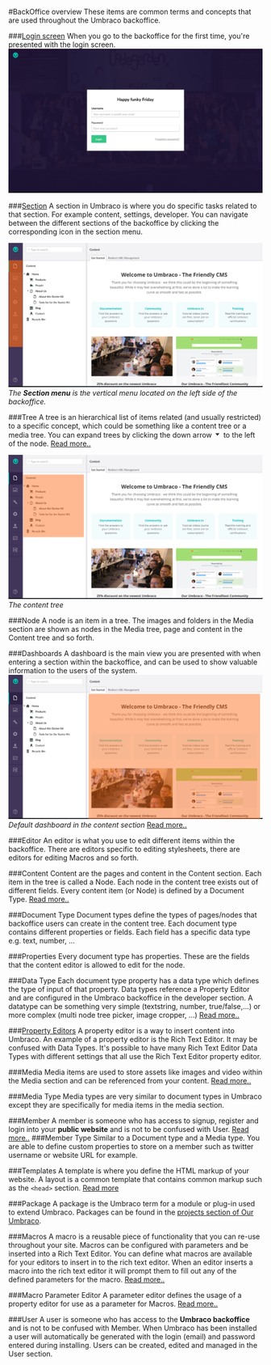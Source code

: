#BackOffice overview
These items are common terms and concepts that are used throughout the Umbraco backoffice.

###[Login screen](Login/)
When you go to the backoffice for the first time, you're presented with the login screen.
![Login screen](images/umbraco7-6_login.jpg "The login screen has a greeting, username/password field and optionally a 'Forgotten password' link.")


###[Section](Sections/)
A section in Umbraco is where you do specific tasks related to that section. For example content, settings, developer. You can navigate between the different sections of the backoffice by clicking the corresponding icon in the section menu.

![Sections](images/umbraco7-6_sections.jpg "The Section menu is the vertical menu located on the left side of the backoffice.")
*The __Section menu__ is the vertical menu located on the left side of the backoffice.*

###Tree
A tree is an hierarchical list of items related (and usually restricted) to a specific concept, which could be something like a content tree or a media tree. You can expand trees by clicking the down arrow <img src="images/expand-node.png" style="margin:0;width:15px" title="Expand a node in a tree" /> to the left of the node.
[Read more..](../../Extending/Section-Trees/index.md)

![Tree](images/umbraco7-6_tree.jpg "The content tree")
*The content tree*

###Node
A node is an item in a tree. The images and folders in the Media section are shown as nodes in the Media tree, page and content in the Content tree and so forth.

###Dashboards
A dashboard is the main view you are presented with when entering a section within the backoffice, and can be used to show valuable information to the users of the system.
![Dashboard](images/umbraco7-6_dashboard.jpg "Default dashboard in the content section")
*Default dashboard in the content section*
[Read more..](../../Extending/Dashboards/index.md)

###Editor
An editor is what you use to edit different items within the backoffice. There are editors specific to editing stylesheets, there are editors for editing Macros and so forth.

###Content
Content are the pages and content in the Content section. Each item in the tree is called a Node.  Each node in the content tree exists out of different fields. Every content item (or Node) is defined by a Document Type.
[Read more..](../Data/Defining-Content/)

###Document Type
Document types define the types of pages/nodes that backoffice users can create in the content tree. Each document type contains different properties or fields.
Each field has a specific data type e.g. text, number, ...

###Properties
Every document type has properties. These are the fields that the content editor is allowed to edit for the node.

###Data Type
Each document type property has a data type which defines the type of input of that property. Data types reference a Property Editor and are configured in the Umbraco backoffice in the developer section.  A datatype can be something very simple (textstring, number, true/false,...) or more complex (multi node tree picker, image cropper, ...)
[Read more..](../Data/Data-Types/)

###[Property Editors](Property-Editors/)
A property editor is a way to insert content into Umbraco. An example of a property editor is the Rich Text Editor. It may be confused with Data Types. It's possible to have many Rich Text Editor Data Types with different settings that all use the Rich Text Editor property editor.

###Media
Media items are used to store assets like images and video within the Media section and can be referenced from your content.
[Read more..](../Data/Creating-Media/)


###Media Type
Media types are very similar to document types in Umbraco except they are specifically for media items in the media section.

###Member
A member is someone who has access to signup, register and login into your **public website** and is not to be confused with User.
[Read more..](../Data/Members/)
###Member Type
Similar to a Document type and a Media type. You are able to define custom properties to store on a member such as twitter username or website URL for example.

###Templates
A template is where you define the HTML markup of your website. A layout is a common template that contains common markup such as the `<head>` section.
[Read more](../Design/Templates/)

###Package
A package is the Umbraco term for a module or plug-in used to extend Umbraco. Packages can be found in the [projects section of Our Umbraco](https://our.umbraco.org/projects/ "Projects on Our Umbraco").

###Macros
A macro is a reusable piece of functionality that you can re-use throughout your site. Macros can be configured with parameters and be inserted into a Rich Text Editor. You can define what macros are available for your editors to insert in to the rich text editor. When an editor inserts a macro into the rich text editor it will prompt them to fill out any of the defined parameters for the macro.
[Read more..](../../Reference/Templating/Macros/)

###Macro Parameter Editor
A parameter editor defines the usage of a property editor for use as a parameter for Macros.
[Read more..](../../Extending/Macro-Parameter-Editors/)

###User
A user is someone who has access to the **Umbraco backoffice** and is not to be confused with Member. When Umbraco has been installed a user will automatically be generated with the login (email) and password entered during installing. Users can be created, edited and managed in the User section.
